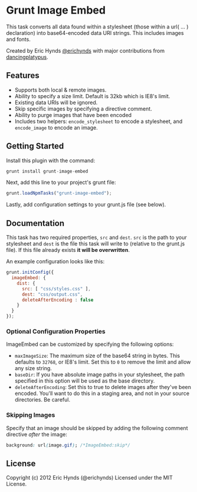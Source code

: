 # Grunt Image Embed

This task converts all data found within a stylesheet (those within a url( ... ) declaration) into base64-encoded data URI strings. This includes images and fonts.

Created by Eric Hynds [@erichynds](http://twitter.com/erichynds) with major contributions from [dancingplatypus](https://github.com/dancingplatypus).

## Features

* Supports both local & remote images.
* Ability to specify a size limit. Default is 32kb which is IE8's limit.
* Existing data URIs will be ignored.
* Skip specific images by specifying a directive comment.
* Ability to purge images that have been encoded
* Includes two helpers: `encode_stylesheet` to encode a stylesheet, and `encode_image` to encode an image.

## Getting Started

Install this plugin with the command:

```js
grunt install grunt-image-embed
```

Next, add this line to your project's grunt file:

```js
grunt.loadNpmTasks("grunt-image-embed");
```

Lastly, add configuration settings to your grunt.js file (see below).

## Documentation

This task has two required properties, `src` and `dest`. `src` is the path to your stylesheet and `dest` is the file this task will write to (relative to the grunt.js file). If this file already exists **it will be overwritten**.

An example configuration looks like this:

```js
grunt.initConfig({
  imageEmbed: {
    dist: {
      src: [ "css/styles.css" ],
      dest: "css/output.css",
      deleteAfterEncoding : false
    }
  }
});
```

### Optional Configuration Properties

ImageEmbed can be customized by specifying the following options:

* `maxImageSize`: The maximum size of the base64 string in bytes. This defaults to `32768`, or IE8's limit. Set this to `0` to remove the limit and allow any size string.
* `baseDir`: If you have absolute image paths in your stylesheet, the path specified in this option will be used as the base directory.
* `deleteAfterEncoding`: Set this to true to delete images after they've been encoded. You'll want to do this in a staging area, and not in your source directories.  Be careful.

### Skipping Images

Specify that an image should be skipped by adding the following comment directive *after* the image:

```css
background: url(image.gif); /*ImageEmbed:skip*/
```

## License

Copyright (c) 2012 Eric Hynds (@erichynds)
Licensed under the MIT License.
